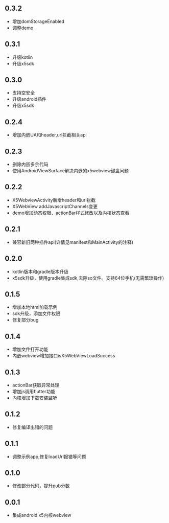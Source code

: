 ## 0.3.2

* 增加domStorageEnabled
* 调整demo


## 0.3.1

* 升级kotlin
* 升级x5sdk


## 0.3.0

* 支持空安全
* 升级android插件
* 升级x5sdk


## 0.2.4

* 增加内嵌UA和header,url拦截相关api

## 0.2.3

* 删除内嵌多余代码
* 使用AndroidViewSurface解决内嵌的x5webview键盘问题

## 0.2.2

* X5WebviewActivity新增header和url拦截
* X5WebView addJavascriptChannels变更
* demo增加动态权限、actionBar样式修改以及内核状态查看

## 0.2.1

* 兼容新旧两种插件api(详情见manifest和MainActivity的注释)

## 0.2.0

* kotlin版本和gradle版本升级
* x5sdk升级，使用gradle集成sdk,去除so文件。支持64位手机(无需繁琐操作)

## 0.1.5

* 增加本地html加载示例
* sdk升级，添加文件权限
* 修复部分bug

## 0.1.4

* 增加文件打开功能
* 内嵌webview增加接口isX5WebViewLoadSuccess

## 0.1.3

* actionBar获取异常处理
* 增加js调用flutter功能
* 内核增加下载安装监听

## 0.1.2

* 修复编译出错的问题

## 0.1.1

* 调整示例app,修复loadUrl报错等问题

## 0.1.0

* 修改部分代码，提升pub分数

## 0.0.1

* 集成android x5内核webview
